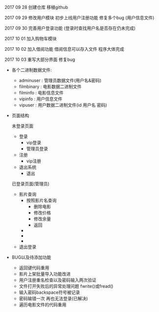 2017 09 28 创建仓库 移植github

2017 09 29 修改用户模块 初步上线用户注册功能 修复多个bug (用户信息文件)

2017 09 30 完善用户登录功能 (登录时查找用户名是否存在仍未完成)

2017 10 01 加入购物车模块

2017 10 02 加入借阅功能 借阅信息可以存入文件 程序大体完成

2017 10 03 重写大部分界面 修复bug
- 各个二进制数据文件:

    - adminuser : 管理员数据文件(用户名&密码)
    - filmbinary : 电影数据二进制文件
    - filminfo : 电影信息文件
    - vipinfo : 用户信息文件
    - vipuser : 用户数据二进制文件(id 用户名 密码)

- 页面结构

    未登录页面
    - 登录
        - vip登录
        - 管理员登录
    - 注册
        -  vip注册
    - 退出系统
        - 退出

    已登录页面(管理员)
    - 影片查询
        - 按照影片名查询
            - 删除电影
            - 修改价格
            - 修改余量
            - 返回
        - 
        - 
        - 
    - 退出登录

- BUG以及待添加功能

    - 返回键代码重用
    - 影片上架批量导入功能改进
    - 用户注册重名检查以及密码输入两次验证
    - 文件打开失败后的异常处理问题 fwrite()或fread()
    - 输入密码backspace符号被记录
    - 密码输错一次 再也无法登录(已解决)
    - 遍历电影文件的代码重用